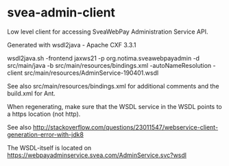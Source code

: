 # svea-admin-client
Low level client for accessing SveaWebPay Administration Service API.

Generated with wsdl2java - Apache CXF 3.3.1

wsdl2java.sh -frontend jaxws21 -p org.notima.sveawebpayadmin -d src/main/java -b src/main/resources/bindings.xml -autoNameResolution -client src/main/resources/AdminService-190401.wsdl

See also src/main/resources/bindings.xml for additional comments and the build.xml for Ant.

When regenerating, make sure that the WSDL service in the WSDL points to a https location (not http).

See also http://stackoverflow.com/questions/23011547/webservice-client-generation-error-with-jdk8

The WSDL-itself is located on https://webpayadminservice.svea.com/AdminService.svc?wsdl
